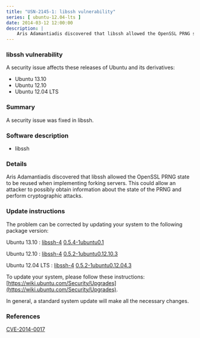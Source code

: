 ```yaml
---
title: "USN-2145-1: libssh vulnerability"
series: [ ubuntu-12.04-lts ]
date: 2014-03-12 12:00:00
description: |
    Aris Adamantiadis discovered that libssh allowed the OpenSSL PRNG state to be reused when implementing forking servers. This could allow an attacker to possibly obtain information about the state of the PRNG and perform cryptographic attacks. 
--- 
```

 
### libssh vulnerability

A security issue affects these releases of Ubuntu and its derivatives:

* Ubuntu 13.10
* Ubuntu 12.10
* Ubuntu 12.04 LTS

### Summary

A security issue was fixed in libssh. 

### Software description

* libssh 

### Details

Aris Adamantiadis discovered that libssh allowed the OpenSSL PRNG state to be reused when implementing forking servers. This could allow an attacker to possibly obtain information about the state of the PRNG and perform cryptographic attacks. 

### Update instructions

The problem can be corrected by updating your system to the following package version:

Ubuntu 13.10
 : [libssh-4](https://launchpad.net/ubuntu/+source/libssh) <span> [0.5.4-1ubuntu0.1](https://launchpad.net/ubuntu/+source/libssh/0.5.4-1ubuntu0.1) </span> 

Ubuntu 12.10
 : [libssh-4](https://launchpad.net/ubuntu/+source/libssh) <span> [0.5.2-1ubuntu0.12.10.3](https://launchpad.net/ubuntu/+source/libssh/0.5.2-1ubuntu0.12.10.3) </span> 

Ubuntu 12.04 LTS
 : [libssh-4](https://launchpad.net/ubuntu/+source/libssh) <span> [0.5.2-1ubuntu0.12.04.3](https://launchpad.net/ubuntu/+source/libssh/0.5.2-1ubuntu0.12.04.3) </span> 

To update your system, please follow these instructions: [https://wiki.ubuntu.com/Security/Upgrades](https://wiki.ubuntu.com/Security/Upgrades).

In general, a standard system update will make all the necessary changes. 

### References

 [CVE-2014-0017](http://people.ubuntu.com/~ubuntu-security/cve/CVE-2014-0017)
 

